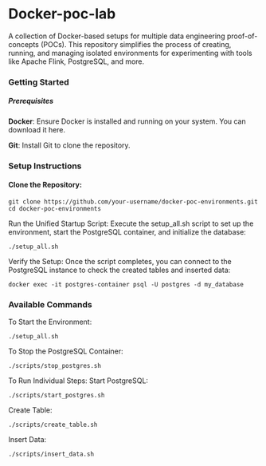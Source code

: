 # Docker-poc-lab
A collection of Docker-based setups for multiple data engineering proof-of-concepts (POCs). This repository simplifies the process of creating, running, and managing isolated environments for experimenting with tools like Apache Flink, PostgreSQL, and more.

### **Getting Started**

##### Prerequisites

**Docker**: Ensure Docker is installed and running on your system. You can download it here.

**Git**: Install Git to clone the repository.

### Setup Instructions

#### Clone the Repository:

`git clone https://github.com/your-username/docker-poc-environments.git
cd docker-poc-environments`

Run the Unified Startup Script: Execute the setup_all.sh script to set up the environment, start the PostgreSQL container, and initialize the database:


`./setup_all.sh`

Verify the Setup: Once the script completes, you can connect to the PostgreSQL instance to check the created tables and inserted data:

`docker exec -it postgres-container psql -U postgres -d my_database`

### Available Commands

To Start the Environment:

`./setup_all.sh`

To Stop the PostgreSQL Container:

`./scripts/stop_postgres.sh`

To Run Individual Steps:
Start PostgreSQL:

`./scripts/start_postgres.sh`

Create Table:

`./scripts/create_table.sh`

Insert Data:

`./scripts/insert_data.sh`